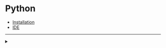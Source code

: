 # Python
+ [Installation](https://www.python.org/downloads)
+ [IDE](https://www.jetbrains.com/pycharm/download)
***

<details>
    <summary></summary>
  <details>
    <summary>Data Types</summary>
      
    0               # int
    1.2             # float
    3 + 4j          # complex
    ''              # str
    []              # list
    ()              # tuple
    True or False   # bool
    {0, 1.2, 3+4j}  # set
    {'key':"value"} # dict
      
  </details>
    
  <details>
    <summary>Operators</summary>  
      <details>
          <summary>Arithmetic operators</summary>
          
          +  # Addition
          -  # Substraction
          *  # Multiplication
          ** # Exponent
          /  # Division
          // # Floor Division
          %  # Modulus    
</details> 
      <details>
          <summary>Comparison operators</summary>

          <  # Less than
          <= # Less than equal to
          >  # Greater than
          >= # Greater than equal to
          == # Equal to
          != # not equal to
          

</details>  
      <details>
          <summary>Assignment Operators</summary>

          =   # assig to left
          +=  # Addition and assign to left
          -=  # Substraction and assign to left
          *=  # Multiplication and assign to left
          **= # Exponent and assign to left
          /=  # Division and assign to left
          //= # Floor Division and assign to left
          %=  # Modulus and assign to left
          &=  # Bitwise AND and assign to left
          |=  # Bitwise OR and assign to left
          ^=  # Bitwise xOR and assign to left
          >>= # Bitwise right shift and assign to left
          <<= # Bitwise left shift and assign to left
</details>  
      <details>
          <summary>Logical Operators</summary>

          and # Logical AND
          or  # Logical OR
          not # Logical NOT
</details>    
      <details>
          <summary>Bitwise Operators</summary>

          &  # Bitwise AND
          |  # Bitwise OR
          ~  # Bitwise NOT
          ^  # Bitwise XOR
          >> # Bitwise right shift
          << # Bitwise left shift
</details>    
      <details>
      <summary>Membership Operators</summary>

      in     #     in the sequence
      not in # not in the sequence
</details>   
      <details>
          <summary>Identity Operators</summary>

          is     #     identical
          is not # not identical 
</details>     
</details>   
</details>
